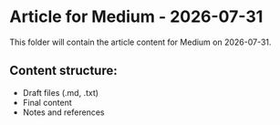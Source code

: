# Article for Medium - 2026-07-31

This folder will contain the article content for Medium on 2026-07-31.

## Content structure:
- Draft files (.md, .txt)
- Final content
- Notes and references
